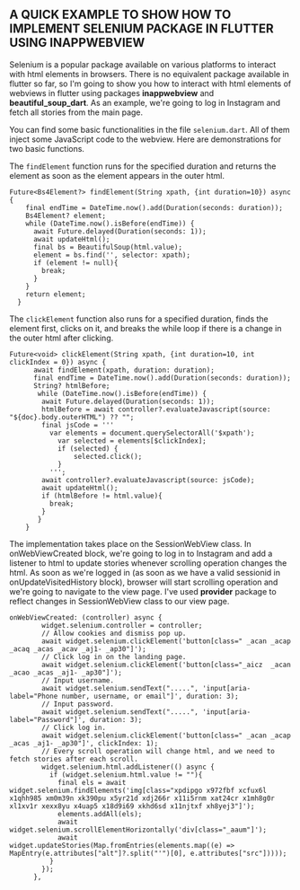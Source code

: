 ## A QUICK EXAMPLE TO SHOW HOW TO IMPLEMENT SELENIUM PACKAGE IN FLUTTER USING INAPPWEBVIEW

Selenium is a popular package available on various platforms to interact with html elements in browsers.
There is no equivalent package available in flutter so far, so I'm going to show you how to interact with html elements of webviews in flutter
using packages **inappwebview** and **beautiful_soup_dart**. As an example, we're going to log in Instagram and fetch all stories from the main page.

You can find some basic functionalities in the file `selenium.dart`. All of them inject some JavaScript code to the webview. Here are demonstrations for two basic functions.

The `findElement` function runs for the specified duration and returns the element as soon as the element appears in the outer html.

```
Future<Bs4Element?> findElement(String xpath, {int duration=10}) async {
    final endTime = DateTime.now().add(Duration(seconds: duration));
    Bs4Element? element;
    while (DateTime.now().isBefore(endTime)) {
      await Future.delayed(Duration(seconds: 1));
      await updateHtml();
      final bs = BeautifulSoup(html.value);
      element = bs.find('', selector: xpath);
      if (element != null){ 
        break;
      }
    }
    return element;
  }
```

The `clickElement` function also runs for a specified duration, finds the element first, clicks on it, and breaks the while loop if there is a change in the outer html after clicking.

```
Future<void> clickElement(String xpath, {int duration=10, int clickIndex = 0}) async {
      await findElement(xpath, duration: duration);
      final endTime = DateTime.now().add(Duration(seconds: duration));
      String? htmlBefore;
       while (DateTime.now().isBefore(endTime)) {
        await Future.delayed(Duration(seconds: 1));
        htmlBefore = await controller?.evaluateJavascript(source: "${doc}.body.outerHTML") ?? "";
        final jsCode = '''
          var elements = document.querySelectorAll('$xpath');
            var selected = elements[$clickIndex];
            if (selected) {
                selected.click();
            }
          ''';
        await controller?.evaluateJavascript(source: jsCode);
        await updateHtml();
        if (htmlBefore != html.value){
          break;
        }
       }
    }
```
The implementation takes place on the SessionWebView class. In onWebViewCreated block, we're going to log in to Instagram and add a listener to html to update stories whenever scrolling operation changes the html.
As soon as we're logged in (as soon as we have a valid sessionid in onUpdateVisitedHistory block), browser will start scrolling operation and we're going to navigate to the view page. I've used **provider** package to reflect changes in SessionWebView class to our view page.
```
onWebViewCreated: (controller) async {
        widget.selenium.controller = controller;
        // Allow cookies and dismiss pop up.
        await widget.selenium.clickElement('button[class=" _acan _acap _acaq _acas _acav _aj1- _ap30"]');
        // Click log in on the landing page.
        await widget.selenium.clickElement('button[class="_aicz  _acan _acao _acas _aj1- _ap30"]');
        // Input username.
        await widget.selenium.sendText(".....", 'input[aria-label="Phone number, username, or email"]', duration: 3);
        // Input password.
        await widget.selenium.sendText(".....", 'input[aria-label="Password"]', duration: 3);
        // Click log in.
        await widget.selenium.clickElement('button[class=" _acan _acap _acas _aj1- _ap30"]', clickIndex: 1);
        // Every scroll operation will change html, and we need to fetch stories after each scroll.
        widget.selenium.html.addListener(() async {
          if (widget.selenium.html.value != ""){
            final els = await widget.selenium.findElements('img[class="xpdipgo x972fbf xcfux6l x1qhh985 xm0m39n xk390pu x5yr21d xdj266r x11i5rnm xat24cr x1mh8g0r xl1xv1r xexx8yu x4uap5 x18d9i69 xkhd6sd x11njtxf xh8yej3"]');
            elements.addAll(els);
            await widget.selenium.scrollElementHorizontally('div[class="_aaum"]');
            await widget.updateStories(Map.fromEntries(elements.map((e) => MapEntry(e.attributes["alt"]?.split("'")[0], e.attributes["src"]))));
          }
        });
      },
```




